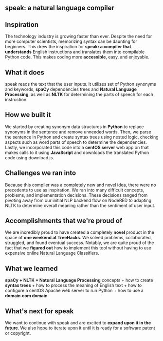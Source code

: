 ## speak: a natural language compiler

## Inspiration
The technology industry is growing faster than ever. Despite the need for more computer scientists, memorizing syntax can be daunting for beginners. This drew the inspiration for **speak: a compiler that understands** English instructions and translates them into compilable Python code. This makes coding more **accessible**, easy, and enjoyable.
## What it does
speak reads the text that the user inputs. It utilizes set of Python synonyms and keywords, **spaCy** dependencies trees and **Natural Language Processing**, as well as **NLTK** for determining the parts of speech for each instruction. 
## How we built it
We started by creating synonym data structures in **Python** to replace synonyms in the sentence and remove unneeded words. Then, we parse the sentence in Python and create syntax trees using nested logic, checking aspects such as word parts of speech to determine the dependencies. Lastly, we incorporated this code into a **centOS server** web app on that makes calls to it using **JavaScript** and downloads the translated Python code using download.js.
## Challenges we ran into
Because this compiler was a completely new and novel idea, there were no precedents to use as inspiration. We ran into many difficult concepts, problems, and implementation decisions. These decisions ranged from pivoting away from our initial NLP backend flow on NodeRED to adapting NLTK to determine overall meaning rather than the sentiment of user input.
## Accomplishments that we're proud of
We are incredibly proud to have created a completely **novel** product in the space of **one weekend at TreeHacks**. We solved problems, collaborated, struggled, and found eventual success. Notably, we are quite proud of the fact that we **figured out** how to implement this tool without having to use expensive online Natural Language Classifiers. 
## What we learned
**spaCy + NLTK + Natural Language Processing** concepts + how to create **syntax trees** + how to process the meaning of English text + how to configure a centOS Apache web server to run Python + how to use a **domain.com domain**
## What's next for speak
We want to continue with speak and are excited to **expand upon it in the future**. We also hope to iterate upon it until it is ready for a software patent or copyright. 
